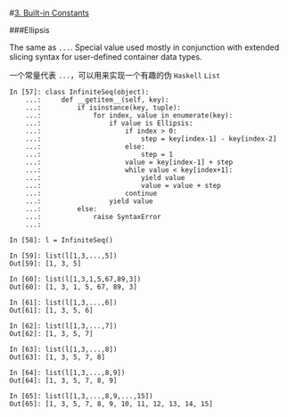 #[3. Built-in Constants](https://docs.python.org/3.5/library/constants.html)


###Ellipsis

The same as `...`. Special value used mostly in conjunction with extended slicing syntax for user-defined container data types.

一个常量代表 `...`，可以用来实现一个有趣的伪 `Haskell` `List`

    In [57]: class InfiniteSeq(object):
        ...:     def __getitem__(self, key):
        ...:         if isinstance(key, tuple):
        ...:             for index, value in enumerate(key):
        ...:                 if value is Ellipsis:
        ...:                     if index > 0:
        ...:                         step = key[index-1] - key[index-2]
        ...:                     else:
        ...:                         step = 1
        ...:                     value = key[index-1] + step
        ...:                     while value < key[index+1]:
        ...:                         yield value
        ...:                         value = value + step
        ...:                     continue
        ...:                 yield value
        ...:         else:
        ...:             raise SyntaxError
        ...:         
    
    In [58]: l = InfiniteSeq()
    
    In [59]: list(l[1,3,...,5])
    Out[59]: [1, 3, 5]
    
    In [60]: list(l[1,3,1,5,67,89,3])
    Out[60]: [1, 3, 1, 5, 67, 89, 3]
    
    In [61]: list(l[1,3,...,6])
    Out[61]: [1, 3, 5, 6]
    
    In [62]: list(l[1,3,...,7])
    Out[62]: [1, 3, 5, 7]
    
    In [63]: list(l[1,3,...,8])
    Out[63]: [1, 3, 5, 7, 8]
    
    In [64]: list(l[1,3,...,8,9])
    Out[64]: [1, 3, 5, 7, 8, 9]
    
    In [65]: list(l[1,3,...,8,9,...,15])
    Out[65]: [1, 3, 5, 7, 8, 9, 10, 11, 12, 13, 14, 15]
    


